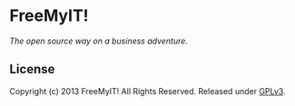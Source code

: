 # FreeMyIT!

*The open source way on a business adventure.*


## License

Copyright (c) 2013 FreeMyIT! All Rights Reserved.
Released under [GPLv3](LICENSE.txt).
